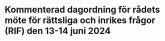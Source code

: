 # Kommenterad dagordning för rådets möte för rättsliga och inrikes frågor (RIF) den 13-14 juni 2024


